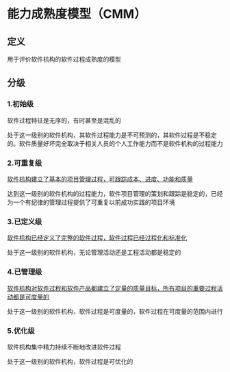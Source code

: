 # 能力成熟度模型（CMM）

## 定义

用于评价软件机构的软件过程成熟度的模型

## 分级

### 1.初始级

软件过程特征是无序的，有时甚至是混乱的

处于这一级别的软件机构，其软件过程能力是不可预测的，其软件过程是不稳定的。软件质量好坏完全取决于相关人员的个人工作能力而不是软件机构的过程能力

### 2.可重复级

<u>软件机构建立了基本的项目管理过程，可跟踪成本、进度、功能和质量</u>

达到这一级别的软件机构的过程能力，软件项目管理的策划和跟踪是稳定的，已经为一个有纪律的管理过程提供了可重复以前成功实践的项目环境

### 3.已定义级

<u>软件机构已经定义了完整的软件过程，软件过程已经过程化和标准化</u>

处于这一级别的软件机构，无论管理活动还是工程活动都是稳定的

### 4.已管理级

<u>软件机构对软件过程和软件产品都建立了定量的质量目标，所有项目的重要过程活动都是可度量的</u>

处于这一级别的软件机构，软件过程是可度量的，软件过程在可度量的范围内进行

### 5.优化级

软件机构集中精力持续不断地改进软件过程

处于这一级别的软件机构，软件过程是可优化的




